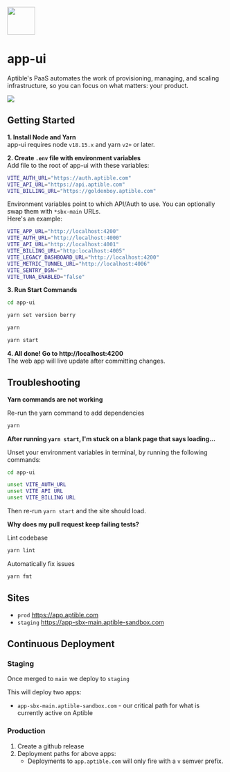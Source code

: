 <br>
<img src="https://user-images.githubusercontent.com/4295811/226700092-ffbd0c01-dba1-4880-8b77-a4d26e6228f0.svg"  width="64">

# app-ui

Aptible's PaaS automates the work of provisioning, managing, and scaling infrastructure, so you can focus on what matters: your product.

<img src="https://github.com/aptible/app-ui/assets/4295811/20eaa0a8-a537-4549-84d2-0a4f10152363" style="max-width: 100%;">

## Getting Started

**1. Install Node and Yarn**
<br>app-ui requires node `v18.15.x` and yarn `v2+` or later.

**2. Create `.env` file with environment variables**
<br>Add file to the root of app-ui with these variables:
```bash
VITE_AUTH_URL="https://auth.aptible.com"
VITE_API_URL="https://api.aptible.com"
VITE_BILLING_URL="https://goldenboy.aptible.com"
```
Environment variables point to which API/Auth to use. You can optionally swap them with `*sbx-main` URLs.
<br>Here's an example:
```bash
VITE_APP_URL="http://localhost:4200"
VITE_AUTH_URL="http://localhost:4000"
VITE_API_URL="http://localhost:4001"
VITE_BILLING_URL="http:localhost:4005"
VITE_LEGACY_DASHBOARD_URL="http://localhost:4200"
VITE_METRIC_TUNNEL_URL="http://localhost:4006"
VITE_SENTRY_DSN=""
VITE_TUNA_ENABLED="false"
```

**3. Run Start Commands**
```bash
cd app-ui
```
```bash
yarn set version berry
```
```bash
yarn
```
```bash
yarn start
```

**4. All done! Go to http://localhost:4200**
<br>The web app will live update after committing changes.

## Troubleshooting

**Yarn commands are not working**

Re-run the yarn command to add dependencies

```bash
yarn
```

**After running `yarn start`, I'm stuck on a blank page that says loading...**

Unset your environment variables in terminal, by running the following commands:

```bash
cd app-ui
```
```bash
unset VITE_AUTH_URL
unset VITE API URL
unset VITE_BILLING URL
```
Then re-run `yarn start` and the site should load.

**Why does my pull request keep failing tests?**

Lint codebase

```bash
yarn lint
```

Automatically fix issues

```bash
yarn fmt
```

## Sites

- `prod` https://app.aptible.com
- `staging` https://app-sbx-main.aptible-sandbox.com

## Continuous Deployment

### Staging

Once merged to `main` we deploy to `staging` 

This will deploy two apps:

* `app-sbx-main.aptible-sandbox.com` - our critical path for what is currently active on Aptible

### Production

1. Create a github release
2. Deployment paths for above apps:
    * Deployments to `app.aptible.com` will only fire with a `v` semver prefix.
